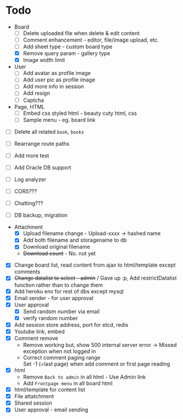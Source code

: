 # Todo

* Board
    * [ ] Delete uploaded file when delete & edit content
    * [ ] Comment enhancement - editor, file/image upload, etc.
    * [ ] Add sheet type - custom board type
    * [x] Remove query param - gallery type
    * [x] Image width limit
* User
    * [ ] Add avatar as profile image
    * [ ] Add user pic as profile image
    * [ ] Add more info in session
    * [ ] Add resign
    * [ ] Captcha
* Page, HTML
    * [ ] Embed css styled html - beauty cuty html, css
    * [ ] Sample menu - eg. board link
* [ ] Delete all related `book`, `books`
* [ ] Rearrange route paths
* [ ] Add more test
* [ ] Add Oracle DB support
* [ ] Log analyzer
* [ ] CORS???
* [ ] Chatting???
* [ ] DB backup, migration


* Attachment
    * [x] Upload filename change - Upload-xxxx -> hashed name
    * [x] Add both filename and storagename to db
    * [x] Download original filename
    * ~~Download count~~ - No. not yet
* [x] Change board list, read content from ajax to html/template except comments
* [x] ~~Change datalist to select - admin~~ / Gave up :p, Add restrictDatalist function rather than to change them
* [x] Add heroku env for rest of dbs except mysql
* [x] Email sender - for user approval
* [x] User approval
    * [x] Send random number via email
    * [x] verify random number
* [x] Add session store address, port for etcd, redis
* [x] Youtube link, embed
* [x] Comment remove
    - Remove working but, show 500 internal server error -> Missed exception when not logged in
    - Correct comment paging range<br />
    Set -1 (=last page) when add comment or first page reading
* [x] html
    * Remove `Back to admin` in all html - Use Admin link
    * Add `Frontpage menu` in all board html
* [x] html/template for content list
* [x] File attatchment
* [x] Shared session
* [x] User approval - email sending
